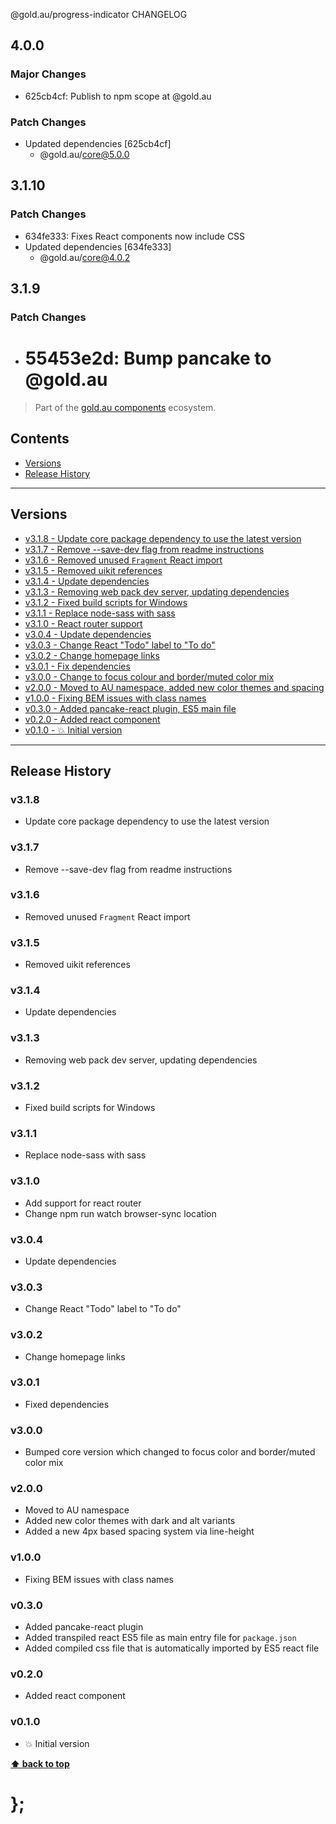 @gold.au/progress-indicator CHANGELOG

## 4.0.0

### Major Changes

- 625cb4cf: Publish to npm scope at @gold.au

### Patch Changes

- Updated dependencies [625cb4cf]
  - @gold.au/core@5.0.0

## 3.1.10

### Patch Changes

- 634fe333: Fixes React components now include CSS
- Updated dependencies [634fe333]
  - @gold.au/core@4.0.2

## 3.1.9

### Patch Changes

- # 55453e2d: Bump pancake to @gold.au

> Part of the [gold.au components](https://github.com/designsystemau/gold-design-system/) ecosystem.

## Contents

- [Versions](#install)
- [Release History](#release-history)

---

## Versions

- [v3.1.8 - Update core package dependency to use the latest version](#v318)
- [v3.1.7 - Remove --save-dev flag from readme instructions](#v317)
- [v3.1.6 - Removed unused `Fragment` React import](#v316)
- [v3.1.5 - Removed uikit references](#v315)
- [v3.1.4 - Update dependencies](#v314)
- [v3.1.3 - Removing web pack dev server, updating dependencies](#v313)
- [v3.1.2 - Fixed build scripts for Windows](#v312)
- [v3.1.1 - Replace node-sass with sass](#v311)
- [v3.1.0 - React router support](#v310)
- [v3.0.4 - Update dependencies](#v304)
- [v3.0.3 - Change React "Todo" label to "To do"](#v303)
- [v3.0.2 - Change homepage links ](#v302)
- [v3.0.1 - Fix dependencies ](#v301)
- [v3.0.0 - Change to focus colour and border/muted color mix](#v300)
- [v2.0.0 - Moved to AU namespace, added new color themes and spacing](#v200)
- [v1.0.0 - Fixing BEM issues with class names](#v100)
- [v0.3.0 - Added pancake-react plugin, ES5 main file](#v030)
- [v0.2.0 - Added react component](#v020)
- [v0.1.0 - 💥 Initial version](#v010)

---

## Release History

### v3.1.8

- Update core package dependency to use the latest version

### v3.1.7

- Remove --save-dev flag from readme instructions

### v3.1.6

- Removed unused `Fragment` React import

### v3.1.5

- Removed uikit references

### v3.1.4

- Update dependencies

### v3.1.3

- Removing web pack dev server, updating dependencies

### v3.1.2

- Fixed build scripts for Windows

### v3.1.1

- Replace node-sass with sass

### v3.1.0

- Add support for react router
- Change npm run watch browser-sync location

### v3.0.4

- Update dependencies

### v3.0.3

- Change React "Todo" label to "To do"

### v3.0.2

- Change homepage links

### v3.0.1

- Fixed dependencies

### v3.0.0

- Bumped core version which changed to focus color and border/muted color mix

### v2.0.0

- Moved to AU namespace
- Added new color themes with dark and alt variants
- Added a new 4px based spacing system via line-height

### v1.0.0

- Fixing BEM issues with class names

### v0.3.0

- Added pancake-react plugin
- Added transpiled react ES5 file as main entry file for `package.json`
- Added compiled css file that is automatically imported by ES5 react file

### v0.2.0

- Added react component

### v0.1.0

- 💥 Initial version

**[⬆ back to top](#contents)**

# };
